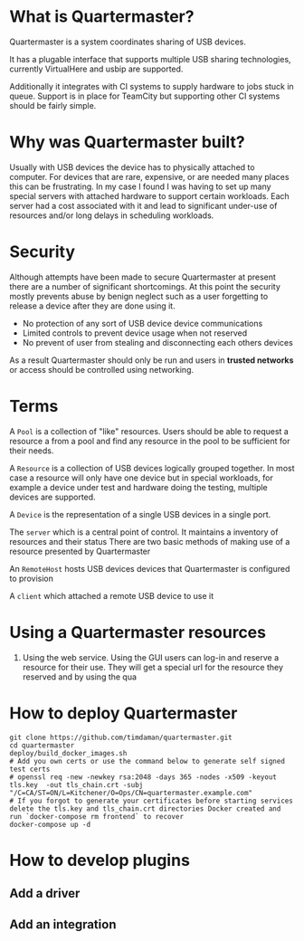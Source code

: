 # What is Quartermaster?
Quartermaster is a system coordinates sharing of USB devices. 

It has a plugable interface that supports multiple USB sharing 
technologies, currently VirtualHere and usbip are supported. 

Additionally it integrates with CI systems to supply hardware to jobs
stuck in queue. Support is in place for TeamCity but supporting other
CI systems should be fairly simple.

# Why was Quartermaster built?

Usually with USB devices the device has to physically attached to computer. 
For devices that are rare, expensive, or are needed many places this can
be frustrating. In my case I found I was having to set up many special
servers with attached hardware to support certain workloads. Each server
had a cost associated with it and lead to significant under-use of
resources and/or long delays in scheduling workloads.

# Security

Although attempts have been made to secure Quartermaster at present there
are a number of significant shortcomings. At this point the security
mostly prevents abuse by benign neglect such as a user forgetting to
release a device after they are done using it.

* No protection of any sort of USB device device communications
* Limited controls to prevent device usage when not reserved
* No prevent of user from stealing and disconnecting each others devices

As a result Quartermaster should only be run and users in
**trusted networks** or access should be controlled using networking.

# Terms

A `Pool` is a collection of "like" resources. Users should be able to 
request a resource a from a pool and find any resource in the pool to 
be sufficient for their needs.

A `Resource` is a collection of USB devices logically grouped together.
In most case a resource will only have one device but in special workloads,
for example a device under test and hardware doing the testing, multiple
devices are supported.

A `Device` is the representation of a single USB devices in a single port.

The `server` which is a central point of control. It maintains a inventory of resources and their status
There are two basic methods of making use of a resource presented by Quartermaster

An `RemoteHost` hosts USB devices devices that Quartermaster is configured to provision

A `client` which attached a remote USB device to use it


# Using a Quartermaster resources

1) Using the web service. Using the GUI users can log-in and reserve a resource for their use. They will get a special
url for the resource they reserved and by using the qua


# How to deploy Quartermaster

    git clone https://github.com/timdaman/quartermaster.git
    cd quartermaster
    deploy/build_docker_images.sh
    # Add you own certs or use the command below to generate self signed test certs
    # openssl req -new -newkey rsa:2048 -days 365 -nodes -x509 -keyout tls.key  -out tls_chain.crt -subj "/C=CA/ST=ON/L=Kitchener/O=Ops/CN=quartermaster.example.com"
    # If you forgot to generate your certificates before starting services delete the tls.key and tls_chain.crt directories Docker created and run `docker-compose rm frontend` to recover  
    docker-compose up -d

# How to develop plugins
## Add a driver
## Add an integration
